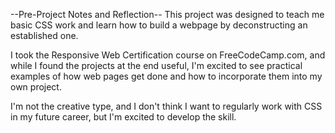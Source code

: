--Pre-Project Notes and Reflection--
This project was designed to teach me basic CSS work and learn how to build a webpage by deconstructing an established one.

I took the Responsive Web Certification course on FreeCodeCamp.com, and while I found the projects at the end useful, I'm excited to see practical examples of how web pages get done and how to incorporate them into my own project.

I'm not the creative type, and I don't think I want to regularly work with CSS in my future career, but I'm excited to develop the skill.